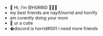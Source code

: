 - 👋 Hi, I’m @H0RRID 🦹🏽‍♂️
- my best friends are nayif/norrid and horrify
- am curently doing your mom 
- 💞️ ur a cutie 
- �discord is horrid#001 i need more friends 

<!---
H0RRID/H0RRID is a ✨ special ✨ repository because its `README.md` (this file) appears on your GitHub profile.
You can click the Preview link to take a look at your changes.
--->

